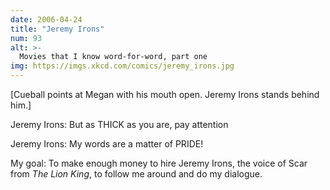 ```yaml
---
date: 2006-04-24
title: "Jeremy Irons"
num: 93
alt: >-
  Movies that I know word-for-word, part one
img: https://imgs.xkcd.com/comics/jeremy_irons.jpg
---
```

[Cueball points at Megan with his mouth open. Jeremy Irons stands behind him.]

Jeremy Irons: But as THICK as you are, pay attention

Jeremy Irons: My words are a matter of PRIDE!

My goal: To make enough money to hire Jeremy Irons, the voice of Scar from *The Lion King*, to follow me around and do my dialogue.